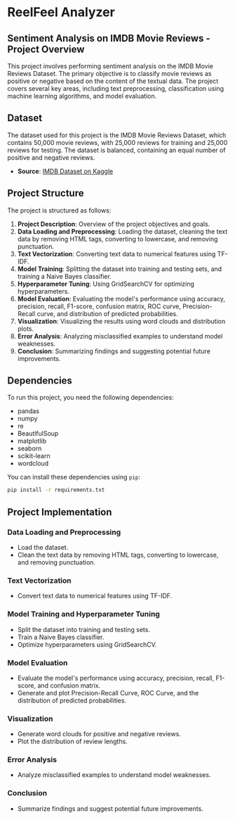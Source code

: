 # ReelFeel Analyzer


## Sentiment Analysis on IMDB Movie Reviews - Project Overview
This project involves performing sentiment analysis on the IMDB Movie Reviews Dataset. The primary objective is to classify movie reviews as positive or negative based on the content of the textual data. The project covers several key areas, including text preprocessing, classification using machine learning algorithms, and model evaluation.

## Dataset
The dataset used for this project is the IMDB Movie Reviews Dataset, which contains 50,000 movie reviews, with 25,000 reviews for training and 25,000 reviews for testing. The dataset is balanced, containing an equal number of positive and negative reviews.

- **Source**: [IMDB Dataset on Kaggle](https://www.kaggle.com/datasets/lakshmi25npathi/imdb-dataset-of-50k-movie-reviews)

## Project Structure
The project is structured as follows:
1. **Project Description**: Overview of the project objectives and goals.
2. **Data Loading and Preprocessing**: Loading the dataset, cleaning the text data by removing HTML tags, converting to lowercase, and removing punctuation.
3. **Text Vectorization**: Converting text data to numerical features using TF-IDF.
4. **Model Training**: Splitting the dataset into training and testing sets, and training a Naive Bayes classifier.
5. **Hyperparameter Tuning**: Using GridSearchCV for optimizing hyperparameters.
6. **Model Evaluation**: Evaluating the model's performance using accuracy, precision, recall, F1-score, confusion matrix, ROC curve, Precision-Recall curve, and distribution of predicted probabilities.
7. **Visualization**: Visualizing the results using word clouds and distribution plots.
8. **Error Analysis**: Analyzing misclassified examples to understand model weaknesses.
9. **Conclusion**: Summarizing findings and suggesting potential future improvements.

## Dependencies
To run this project, you need the following dependencies:
- pandas
- numpy
- re
- BeautifulSoup
- matplotlib
- seaborn
- scikit-learn
- wordcloud

You can install these dependencies using `pip`:
```bash
pip install -r requirements.txt
```

## Project Implementation

### Data Loading and Preprocessing
- Load the dataset.
- Clean the text data by removing HTML tags, converting to lowercase, and removing punctuation.

### Text Vectorization
- Convert text data to numerical features using TF-IDF.

### Model Training and Hyperparameter Tuning
- Split the dataset into training and testing sets.
- Train a Naive Bayes classifier.
- Optimize hyperparameters using GridSearchCV.

### Model Evaluation
- Evaluate the model's performance using accuracy, precision, recall, F1-score, and confusion matrix.
- Generate and plot Precision-Recall Curve, ROC Curve, and the distribution of predicted probabilities.

### Visualization
- Generate word clouds for positive and negative reviews.
- Plot the distribution of review lengths.

### Error Analysis
- Analyze misclassified examples to understand model weaknesses.

### Conclusion
- Summarize findings and suggest potential future improvements.
